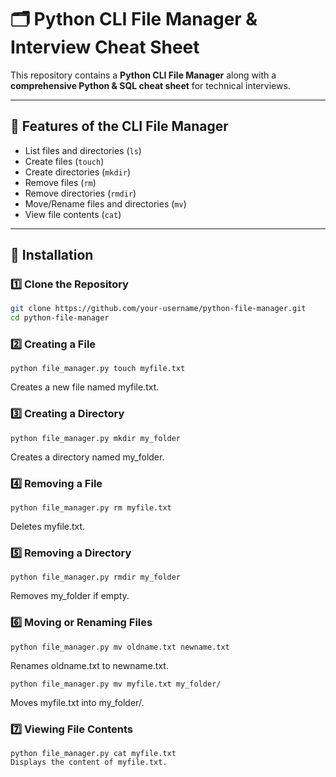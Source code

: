 # 🗂️ Python CLI File Manager & Interview Cheat Sheet

This repository contains a **Python CLI File Manager** along with a **comprehensive Python & SQL cheat sheet** for technical interviews.

---

## 📌 Features of the CLI File Manager

- List files and directories (`ls`)
- Create files (`touch`)
- Create directories (`mkdir`)
- Remove files (`rm`)
- Remove directories (`rmdir`)
- Move/Rename files and directories (`mv`)
- View file contents (`cat`)

---

## 🔧 Installation

### 1️⃣ Clone the Repository
```sh
git clone https://github.com/your-username/python-file-manager.git
cd python-file-manager
```
### 2️⃣ Creating a File
```
python file_manager.py touch myfile.txt
```
Creates a new file named myfile.txt.
### 3️⃣ Creating a Directory
```
python file_manager.py mkdir my_folder
```
Creates a directory named my_folder.
### 4️⃣ Removing a File
```
python file_manager.py rm myfile.txt
```
Deletes myfile.txt.
### 5️⃣ Removing a Directory
```
python file_manager.py rmdir my_folder
```
Removes my_folder if empty.
### 6️⃣ Moving or Renaming Files
```
python file_manager.py mv oldname.txt newname.txt
```
Renames oldname.txt to newname.txt.
```
python file_manager.py mv myfile.txt my_folder/
```
Moves myfile.txt into my_folder/.
### 7️⃣ Viewing File Contents
```
python file_manager.py cat myfile.txt
Displays the content of myfile.txt.
```